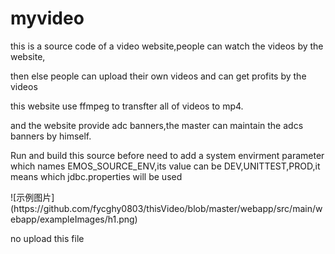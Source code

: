 # myvideo
<p>this is a source code of a video website,people can watch the videos by the website,</p> <p>then else people can upload their own videos and can get profits by the videos</p>
<p>this website use ffmpeg to transfter all of videos to mp4. </p>
<p>and the website provide adc banners,the master can maintain the adcs banners by himself.</p>
<p>Run and build this source before need to add a system envirment parameter which names EMOS_SOURCE_ENV,its value can be DEV,UNITTEST,PROD,it means which jdbc.properties will be used</p>
<p>![示例图片](https://github.com/fycghy0803/thisVideo/blob/master/webapp/src/main/webapp/exampleImages/h1.png)</p>
<p>no upload this file</p>
